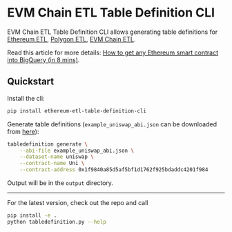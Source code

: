 # EVM Chain ETL Table Definition CLI

EVM Chain ETL Table Definition CLI allows generating table definitions for 
[Ethereum ETL](https://github.com/blockchain-etl/ethereum-etl-airflow/tree/master/dags/resources/stages/parse/table_definitions),
[Polygon ETL](https://github.com/blockchain-etl/polygon-etl/tree/main/airflow/dags/resources/stages/parse/table_definitions),
[EVM Chain ETL](https://github.com/nansen-ai/evmchain-etl-table-definitions/tree/main/parse).

Read this article for more details: [How to get any Ethereum smart contract into BigQuery (in 8 mins)](https://towardsdatascience.com/how-to-get-any-ethereum-smart-contract-into-bigquery-in-8-mins-bab5db1fdeee).

## Quickstart

Install the cli:

```bash
pip install ethereum-etl-table-definition-cli
```

Generate table definitions (`example_uniswap_abi.json` can be downloaded from [here](https://github.com/blockchain-etl/ethereum-etl-table-definition-cli/blob/main/example_uniswap_abi.json)):

```bash
tabledefinition generate \
    --abi-file example_uniswap_abi.json \
    --dataset-name uniswap \
    --contract-name Uni \
    --contract-address 0x1f9840a85d5af5bf1d1762f925bdaddc4201f984
```

Output will be in the `output` directory.

---

For the latest version, check out the repo and call 

```bash
pip install -e .
python tabledefinition.py --help 
```